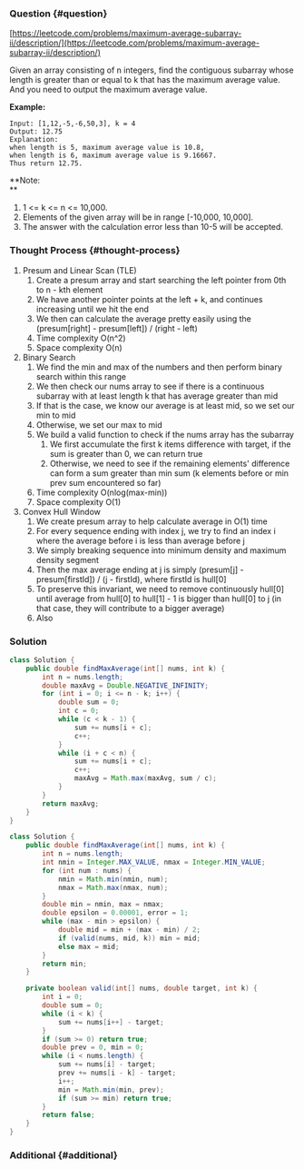 ### Question {#question}

[https://leetcode.com/problems/maximum-average-subarray-ii/description/](https://leetcode.com/problems/maximum-average-subarray-ii/description/)

Given an array consisting of n integers, find the contiguous subarray whose length is greater than or equal to k that has the maximum average value. And you need to output the maximum average value.

**Example:**

```
Input: [1,12,-5,-6,50,3], k = 4
Output: 12.75
Explanation:
when length is 5, maximum average value is 10.8,
when length is 6, maximum average value is 9.16667.
Thus return 12.75.
```

**Note:            
**

1. 1 &lt;= k &lt;= n &lt;= 10,000.
2. Elements of the given array will be in range \[-10,000, 10,000\].
3. The answer with the calculation error less than 10-5 will be accepted.

### Thought Process {#thought-process}

1. Presum and Linear Scan \(TLE\)
   1. Create a presum array and start searching the left pointer from 0th to n - kth element
   2. We have another pointer points at the left + k, and continues increasing until we hit the end
   3. We then can calculate the average pretty easily using the \(presum\[right\] - presum\[left\]\) / \(right - left\)
   4. Time complexity O\(n^2\)
   5. Space complexity O\(n\)
2. Binary Search
   1. We find the min and max of the numbers and then perform binary search within this range
   2. We then check our nums array to see if there is a continuous subarray with at least length k that has average greater than mid
   3. If that is the case, we know our average is at least mid, so we set our min to mid
   4. Otherwise, we set our max to mid
   5. We build a valid function to check if the nums array has the subarray
      1. We first accumulate the first k items difference with target, if the sum is greater than 0, we can return true
      2. Otherwise, we need to see if the remaining elements' difference can form a sum greater than min sum \(k elements before or min prev sum encountered so far\)
   6. Time complexity O\(nlog\(max-min\)\)
   7. Space complexity O\(1\)
3. Convex Hull Window
   1. We create presum array to help calculate average in O\(1\) time
   2. For every sequence ending with index j, we try to find an index i where the average before i is less than average before j
   3. We simply breaking sequence into minimum density and maximum density segment
   4. Then the max average ending at j is simply \(presum\[j\] - presum\[firstId\]\) / \(j - firstId\), where firstId is hull\[0\]
   5. To preserve this invariant, we need to remove continuously hull\[0\] until average from hull\[0\] to hull\[1\] - 1 is bigger than hull\[0\] to j \(in that case, they will contribute to a bigger average\)
   6. Also 

### Solution

```java
class Solution {
    public double findMaxAverage(int[] nums, int k) {
        int n = nums.length;
        double maxAvg = Double.NEGATIVE_INFINITY;
        for (int i = 0; i <= n - k; i++) {
            double sum = 0;
            int c = 0;
            while (c < k - 1) {
                sum += nums[i + c];
                c++;
            }
            while (i + c < n) {
                sum += nums[i + c];
                c++;
                maxAvg = Math.max(maxAvg, sum / c);
            }
        }
        return maxAvg;
    }
}
```

```java
class Solution {
    public double findMaxAverage(int[] nums, int k) {
        int n = nums.length;
        int nmin = Integer.MAX_VALUE, nmax = Integer.MIN_VALUE;
        for (int num : nums) {
            nmin = Math.min(nmin, num);
            nmax = Math.max(nmax, num);
        }
        double min = nmin, max = nmax;
        double epsilon = 0.00001, error = 1;
        while (max - min > epsilon) {
            double mid = min + (max - min) / 2;
            if (valid(nums, mid, k)) min = mid;
            else max = mid;
        }
        return min;
    }

    private boolean valid(int[] nums, double target, int k) {
        int i = 0;
        double sum = 0;
        while (i < k) {
            sum += nums[i++] - target;
        }
        if (sum >= 0) return true;
        double prev = 0, min = 0;
        while (i < nums.length) {
            sum += nums[i] - target;
            prev += nums[i - k] - target;
            i++;
            min = Math.min(min, prev);
            if (sum >= min) return true;
        }
        return false;
    }
}
```

### Additional {#additional}



